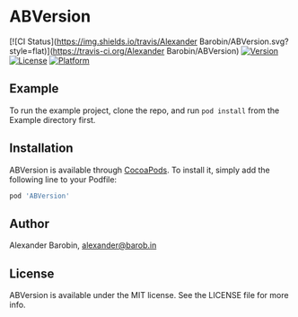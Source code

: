 # ABVersion

[![CI Status](https://img.shields.io/travis/Alexander Barobin/ABVersion.svg?style=flat)](https://travis-ci.org/Alexander Barobin/ABVersion)
[![Version](https://img.shields.io/cocoapods/v/ABVersion.svg?style=flat)](https://cocoapods.org/pods/ABVersion)
[![License](https://img.shields.io/cocoapods/l/ABVersion.svg?style=flat)](https://cocoapods.org/pods/ABVersion)
[![Platform](https://img.shields.io/cocoapods/p/ABVersion.svg?style=flat)](https://cocoapods.org/pods/ABVersion)

## Example

To run the example project, clone the repo, and run `pod install` from the Example directory first.

## Installation

ABVersion is available through [CocoaPods](https://cocoapods.org). To install
it, simply add the following line to your Podfile:

```ruby
pod 'ABVersion'
```

## Author

Alexander Barobin, alexander@barob.in

## License

ABVersion is available under the MIT license. See the LICENSE file for more info.
